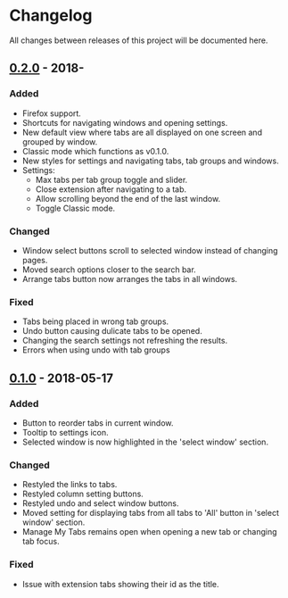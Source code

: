 # Changelog
All changes between releases of this project will be documented here.

## [0.2.0]() - 2018-
### Added
- Firefox support.
- Shortcuts for navigating windows and opening settings.
- New default view where tabs are all displayed on one screen and grouped by window.
- Classic mode which functions as v0.1.0.
- New styles for settings and navigating tabs, tab groups and windows.
- Settings:
  - Max tabs per tab group toggle and slider.
  - Close extension after navigating to a tab.
  - Allow scrolling beyond the end of the last window.
  - Toggle Classic mode.
  
### Changed
- Window select buttons scroll to selected window instead of changing pages.
- Moved search options closer to the search bar.
- Arrange tabs button now arranges the tabs in all windows.

### Fixed
- Tabs being placed in wrong tab groups.
- Undo button causing dulicate tabs to be opened.
- Changing the search settings not refreshing the results.
- Errors when using undo with tab groups

## [0.1.0](https://github.com/adamjamesadair/manage-my-tabs/releases/tag/v0.1.0) - 2018-05-17
### Added
- Button to reorder tabs in current window.
- Tooltip to settings icon.
- Selected window is now highlighted in the 'select window' section.

### Changed
- Restyled the links to tabs.
- Restyled column setting buttons.
- Restyled undo and select window buttons.
- Moved setting for displaying tabs from all tabs to 'All' button in 'select window' section.
- Manage My Tabs remains open when opening a new tab or changing tab focus.

### Fixed
-  Issue with extension tabs showing their id as the title.

